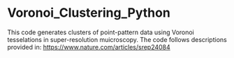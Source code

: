 # Voronoi_Clustering_Python

This code generates clusters of point-pattern data using Voronoi tesselations in super-resolution muicroscopy. The code follows descriptions provided in: https://www.nature.com/articles/srep24084

